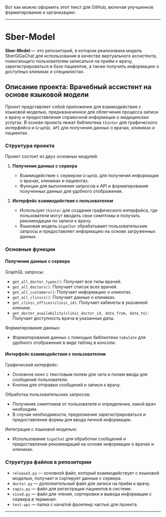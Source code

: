 Вот как можно оформить этот текст для GitHub, включая улучшенное форматирование и организацию:

---

# Sber-Model

**Sber-Model** — это репозиторий, в котором реализована модель SberGiGaChat для использования в качестве виртуального ассистента, помогающего пользователям записаться на приём к врачу, зарегистрироваться в базе пациентов, а также получить информацию о доступных клиниках и специалистах.

## Описание проекта: Врачебный ассистент на основе языковой модели

Проект представляет собой приложение для взаимодействия с языковой моделью, предназначенное для облегчения процесса записи к врачу и предоставления справочной информации о медицинских услугах. В основе проекта лежат библиотека `tkinter` для графического интерфейса и `GraphQL API` для получения данных о врачах, клиниках и пациентах.

### Структура проекта

Проект состоит из двух основных модулей:

1. **Получение данных с сервера**
   - Взаимодействие с сервером `GraphQL` для получения информации о врачах, клиниках и пациентах.
   - Функции для выполнения запросов к API и форматирования полученных данных для удобного отображения.

2. **Интерфейс взаимодействия с пользователем**
   - Использует `tkinter` для создания графического интерфейса, где пользователи могут вводить свои симптомы и получать рекомендации по записи к врачу.
   - Языковая модель `GigaChat` обрабатывает пользовательские запросы и предоставляет информацию на основе загруженных данных.

### Основные функции

#### Получение данных с сервера

GraphQL запросы:
- `get_all_doctor_types()`: Получает все типы врачей.
- `get_all_doctors()`: Получает список всех врачей.
- `get_all_customers()`: Получает информацию о клиентах.
- `get_all_clinics()`: Получает данные о клиниках.
- `get_clinic_offices(clinic_id)`: Получает кабинеты в указанной клинике.
- `get_doctor_availability(clinic_doctor_id, date_from, date_to)`: Получает доступность врача в указанные даты.

Форматирование данных:
- Форматирование данных с помощью библиотеки `tabulate` для удобного отображения в виде таблиц в консоли.

#### Интерфейс взаимодействия с пользователем

Графический интерфейс:
- Основное окно с текстовым полем для чата и полем ввода для сообщений пользователя.
- Кнопки для отправки сообщений и записи к врачу.

Обработка пользовательских запросов:
- Получение симптомов от пользователя и определение, какой врач необходим.
- В случае необходимости, предложение зарегистрироваться и предоставление формы для ввода личной информации.

Интеграция с языковой моделью:
- Использование `GigaChat` для обработки сообщений и предоставления рекомендаций на основе информации о врачах и клиниках.

### Структура файлов в репозитории

- `release3.py` — основной файл, который взаимодействует с языковой моделью, получает и сортирует данные с сервера.
- `doctor.py` — дополнительный файл для записи на приём к врачу.
- `zapis.py` — файл для регистрации пациентов в системе.
- `vivod.py` — файл для чтения, сортировки и вывода информации с сервера в терминал.
- `test-api` — папка с начатой фронтенд частью для проекта.

--- 

